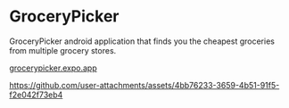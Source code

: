 # GroceryPicker

GroceryPicker android application that finds you the cheapest groceries from multiple grocery stores.


[grocerypicker.expo.app](url)

https://github.com/user-attachments/assets/4bb76233-3659-4b51-91f5-f2e042f73eb4

